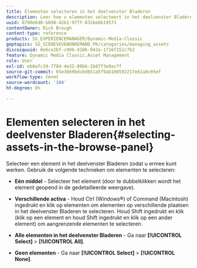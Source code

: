 ```yaml
---
title: Elementen selecteren in het deelvenster Bladeren
description: Leer hoe u elementen selecteert in het deelvenster Bladeren van Adobe Dynamic Media Classic.
uuid: 0790e6d0-b898-42b1-977f-8316e6b19573
contentOwner: Rick Brough
content-type: reference
products: SG_EXPERIENCEMANAGER/Dynamic-Media-Classic
geptopics: SG_SCENESEVENONDEMAND_PK/categories/managing_assets
discoiquuid: 8e6ce2bf-c99b-4106-942a-1716f152c7b2
feature: Dynamic Media Classic,Asset Management
role: User
exl-id: eb8afc39-7784-4e32-80b6-2b87f3e0acff
source-git-commit: 65e3b69bdcbd651a5f9ab100592217e61a8c05ef
workflow-type: tm+mt
source-wordcount: '104'
ht-degree: 0%

---
```


# Elementen selecteren in het deelvenster Bladeren{#selecting-assets-in-the-browse-panel}

Selecteer een element in het deelvenster Bladeren zodat u ermee kunt werken. Gebruik de volgende technieken om elementen te selecteren:

* **Eén middel** - Selecteer het element (door te dubbelklikken wordt het element geopend in de gedetailleerde weergave).

* **Verschillende activa** - Houd Ctrl (Windows®) of Command (Macintosh) ingedrukt en klik op elementen om elementen op verschillende plaatsen in het deelvenster Bladeren te selecteren. Houd Shift ingedrukt en klik (klik op een element en houd Shift ingedrukt en klik op een ander element) om aangrenzende elementen te selecteren.

* **Alle elementen in het deelvenster Bladeren** - Ga naar **[!UICONTROL Select]** > **[!UICONTROL All]**.

* **Geen elementen** - Ga naar **[!UICONTROL Select]** > **[!UICONTROL None]**.
